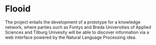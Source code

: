 # Flooid
The project entails the development of a prototype for a knowledge network, where parties such as Fontys and Breda Universities of Applied Sciences and Tilburg Univesity will be able to discover information via a web interface powered by the Natural Language Processing idea. 
